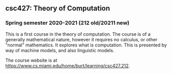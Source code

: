 ## csc427: Theory of Computation
### Spring semester 2020-2021 (212 old/20211 new)

This is a first course in the theory of computation. The course is of a generally mathematical nature, however it requires no calculus, or other "normal" mathematics. It explores what is computation. This is presented by way of machine models, and also linguistic models. 

The course website is at https://www.cs.miami.edu/home/burt/learning/csc427.212.
